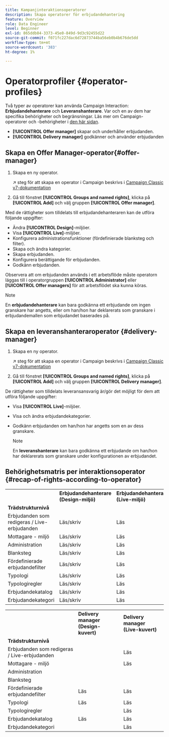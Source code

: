 ```yaml
---
title: Kampanjinteraktionsoperatorer
description: Skapa operatorer för erbjudandehantering
feature: Overview
role: Data Engineer
level: Beginner
exl-id: 865ddb84-3373-45e0-849d-9d3c92455d22
source-git-commit: f071fc227dac6d72873744ba56eb0b4b676de5dd
workflow-type: tm+mt
source-wordcount: '383'
ht-degree: 1%

---
```


# Operatorprofiler {#operator-profiles}

Två typer av operatorer kan använda Campaign Interaction: **Erbjudandehanterare** och **Leveranshanterare**. Var och en av dem har specifika behörigheter och begränsningar. Läs mer om Campaign-operatorer och -behörigheter i [den här sidan](../start/permissions.md).

* **[!UICONTROL Offer manager]** skapar och underhåller erbjudanden.
* **[!UICONTROL Delivery manager]** godkänner och använder erbjudanden

## Skapa en Offer Manager-operator{#offer-manager}

1. Skapa en ny operator.

   ↗️ steg för att skapa en operator i Campaign beskrivs i [Campaign Classic v7-dokumentation](https://experienceleague.adobe.com/docs/campaign-classic/using/getting-started/permissions/access-management-operators.html)

1. Gå till fönstret **[!UICONTROL Groups and named rights]**, klicka på **[!UICONTROL Add]** och välj gruppen **[!UICONTROL Offer manager]**.

Med de rättigheter som tilldelats till erbjudandehanteraren kan de utföra följande uppgifter:

* Ändra **[!UICONTROL Design]**-miljöer.
* Visa **[!UICONTROL Live]**-miljöer.
* Konfigurera administrationsfunktioner (fördefinierade blanksteg och filter).
* Skapa och ändra kategorier.
* Skapa erbjudanden.
* Konfigurera berättigande för erbjudanden.
* Godkänn erbjudanden.

Observera att om erbjudanden används i ett arbetsflöde måste operatorn läggas till i operatorgruppen **[!UICONTROL Administrator]** eller **[!UICONTROL Offer managers]** för att arbetsflödet ska kunna köras.

>[!NOTE]
>
>En **erbjudandehanterare** kan bara godkänna ett erbjudande om ingen granskare har angetts, eller om han/hon har deklarerats som granskare i erbjudandemallen som erbjudandet baserades på.

## Skapa en leveranshanteraroperator {#delivery-manager}

1. Skapa en ny operator.

   ↗️ steg för att skapa en operator i Campaign beskrivs i [Campaign Classic v7-dokumentation](https://experienceleague.adobe.com/docs/campaign-classic/using/getting-started/permissions/access-management-operators.html)

1. Gå till fönstret **[!UICONTROL Groups and named rights]**, klicka på **[!UICONTROL Add]** och välj gruppen **[!UICONTROL Delivery manager]**.

De rättigheter som tilldelats leveransansvarig är/gör det möjligt för dem att utföra följande uppgifter:

* Visa **[!UICONTROL Live]**-miljöer.
* Visa och ändra erbjudandekategorier.
* Godkänn erbjudanden om han/hon har angetts som en av dess granskare.

   >[!NOTE]
   >
   >En **leveranshanterare** kan bara godkänna ett erbjudande om han/hon har deklarerats som granskare under konfigurationen av erbjudandet.

## Behörighetsmatris per interaktionsoperator {#recap-of-rights-according-to-operator}

<table> 
 <tbody> 
  <tr> 
   <td> </td> 
   <td> <strong>Erbjudandehanterare (Design-miljö)</strong><br /> </td> 
   <td> <strong>Erbjudandehanterare (Live-miljö)</strong><br /> </td> 
  </tr> 
  <tr> 
   <td> <strong>Trädstrukturnivå</strong><br /> </td> 
   <td> </td> 
   <td> </td> 
  </tr> 
  <tr> 
   <td> Erbjudanden som redigeras / Live-erbjudanden<br /> </td> 
   <td> Läs/skriv<br /> </td> 
   <td> Läs<br /> </td> 
  </tr> 
  <tr> 
   <td> Mottagare - miljö<br /> </td> 
   <td> Läs/skriv<br /> </td> 
   <td> Läs<br /> </td> 
  </tr> 
  <tr> 
   <td> Administration<br /> </td> 
   <td> Läs/skriv<br /> </td> 
   <td> Läs<br /> </td> 
  </tr> 
  <tr> 
   <td> Blanksteg<br /> </td> 
   <td> Läs/skriv<br /> </td> 
   <td> Läs<br /> </td> 
  </tr> 
  <tr> 
   <td> Fördefinierade erbjudandefilter<br /> </td> 
   <td> Läs/skriv<br /> </td> 
   <td> Läs<br /> </td> 
  </tr> 
  <tr> 
   <td> Typologi<br /> </td> 
   <td> Läs/skriv<br /> </td> 
   <td> Läs<br /> </td> 
  </tr> 
  <tr> 
   <td> Typologiregler<br /> </td> 
   <td> Läs/skriv<br /> </td> 
   <td> Läs<br /> </td> 
  </tr> 
  <tr> 
   <td> Erbjudandekatalog<br /> </td> 
   <td> Läs/skriv<br /> </td> 
   <td> Läs<br /> </td> 
  </tr> 
  <tr> 
   <td> Erbjudandekategori<br /> </td> 
   <td> Läs/skriv<br /> </td> 
   <td> Läs<br /> </td> 
  </tr> 
 </tbody> 
</table>

<table> 
 <tbody> 
  <tr> 
   <td> </td> 
   <td> <strong>Delivery manager (Design-kuvert)</strong><br /> </td> 
   <td> <strong>Delivery manager (Live-kuvert)</strong><br /> </td> 
  </tr> 
  <tr> 
   <td> <strong>Trädstrukturnivå</strong><br /> </td> 
   <td> </td> 
   <td> </td> 
  </tr> 
  <tr> 
   <td> Erbjudanden som redigeras / Live-erbjudanden<br /> </td> 
   <td> </td> 
   <td> Läs<br /> </td> 
  </tr> 
  <tr> 
   <td> Mottagare - miljö<br /> </td> 
   <td> </td> 
   <td> Läs<br /> </td> 
  </tr> 
  <tr> 
   <td> Administration<br /> </td> 
   <td> </td> 
   <td> </td> 
  </tr> 
  <tr> 
   <td> Blanksteg<br /> </td> 
   <td> </td> 
   <td> </td> 
  </tr> 
  <tr> 
   <td> Fördefinierade erbjudandefilter<br /> </td> 
   <td> Läs<br /> </td> 
   <td> Läs<br /> </td> 
  </tr> 
  <tr> 
   <td> Typologi<br /> </td> 
   <td> Läs<br /> </td> 
   <td> Läs<br /> </td> 
  </tr> 
  <tr> 
   <td> Typologiregler<br /> </td> 
   <td> </td> 
   <td> Läs<br /> </td> 
  </tr> 
  <tr> 
   <td> Erbjudandekatalog<br /> </td> 
   <td> Läs<br /> </td> 
   <td> Läs<br /> </td> 
  </tr> 
  <tr> 
   <td> Erbjudandekategori<br /> </td> 
   <td> </td> 
   <td> Läs<br /> </td> 
  </tr> 
 </tbody> 
</table>
